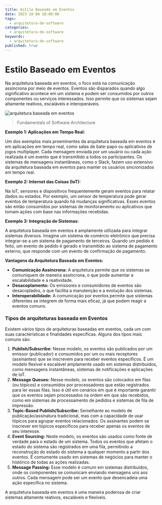 ```yaml
---
title: Estilo Baseado em Eventos
date: 2023-10-08 18:00:00
tags:
  - arquitetura-de-software
categories:
  - arquitetura-de-software
keywords:
  - arquitetura-de-software
published: true
---
```

# Estilo Baseado em Eventos

Na arquitetura baseada em eventos, o foco está na comunicação assíncrona por meio de eventos. Eventos são disparados quando algo significativo acontece em um sistema e podem ser consumidos por outros componentes ou serviços interessados. Isso permite que os sistemas sejam altamente reativos, escaláveis e interoperáveis.

![arquitetura baseada em eventos](../_files/20231017212757.png)
> Fundamentals of Software Architecture


**Exemplo 1: Aplicações em Tempo Real:**

Um dos exemplos mais proeminentes da arquitetura baseada em eventos é em aplicações em tempo real, como salas de bate-papo ou aplicativos de jogos multiplayer. Cada mensagem enviada por um usuário ou cada ação realizada é um evento que é transmitido a todos os participantes. Os sistemas de mensagens instantâneas, como o Slack, fazem uso extensivo da arquitetura baseada em eventos para manter os usuários sincronizados em tempo real.

**Exemplo 2: Internet das Coisas (IoT):**

Na IoT, sensores e dispositivos frequentemente geram eventos para relatar dados ou estados. Por exemplo, um sensor de temperatura pode gerar eventos de temperatura quando há mudanças significativas. Esses eventos são então consumidos por sistemas de monitoramento ou aplicativos que tomam ações com base nas informações recebidas.

**Exemplo 3: Integração de Sistemas:**

A arquitetura baseada em eventos é amplamente utilizada para integrar sistemas diversos. Imagine um sistema de comércio eletrônico que precisa integrar-se a um sistema de pagamento de terceiros. Quando um pedido é feito, um evento de pedido é gerado e transmitido ao sistema de pagamento externo, que responde com um evento de confirmação de pagamento.

**Vantagens da Arquitetura Baseada em Eventos:**

- **Comunicação Assíncrona:** A arquitetura permite que os sistemas se comuniquem de maneira assíncrona, o que pode aumentar a escalabilidade e a reatividade.
- **Desacoplamento:** Os emissores e consumidores de eventos são desacoplados, o que facilita a manutenção e a evolução dos sistemas.
- **Interoperabilidade:** A comunicação por eventos permite que sistemas diferentes se integrem de forma mais eficaz, já que podem reagir a eventos comuns.


### Tipos de arquiteturas baseada em Eventos

Existem vários tipos de arquiteturas baseadas em eventos, cada um com suas características e finalidades específicas. Alguns dos tipos mais comuns são:

1. **Publish/Subscribe:** Nesse modelo, os eventos são publicados por um emissor (publicador) e consumidos por um ou mais receptores (assinantes) que se inscrevem para receber eventos específicos. É um modelo flexível e escalável amplamente usado em sistemas distribuídos, como mensagens instantâneas, sistemas de notificações e aplicações de IoT.
2. **Message Queues:** Nesse modelo, os eventos são colocados em filas (ou tópicos) e consumidos por processadores que estão registrados para ler essas filas. Isso é útil em cenários em que é importante garantir que os eventos sejam processados na ordem em que são recebidos, como em sistemas de processamento de pedidos e sistemas de fila de impressão.
3. **Topic-Based Publish/Subscribe:** Semelhante ao modelo de publicação/assinatura tradicional, mas com a capacidade de usar tópicos para agrupar eventos relacionados. Os assinantes podem se inscrever em tópicos específicos para receber apenas os eventos de seu interesse.
4. **Event Sourcing:** Neste modelo, os eventos são usados como fonte de verdade para o estado de um sistema. Todos os eventos que afetam o estado do sistema são registrados em uma fila, permitindo a reconstrução do estado do sistema a qualquer momento a partir dos eventos. É comumente usado em sistemas de negócios para manter o histórico de todas as ações realizadas.
5. **Message Passing:** Esse modelo é comum em sistemas distribuídos, onde os componentes se comunicam enviando mensagens uns aos outros. Cada mensagem pode ser um evento que desencadeia uma ação específica no sistema.


A arquitetura baseada em eventos é uma maneira poderosa de criar sistemas altamente reativos, escaláveis e flexíveis.